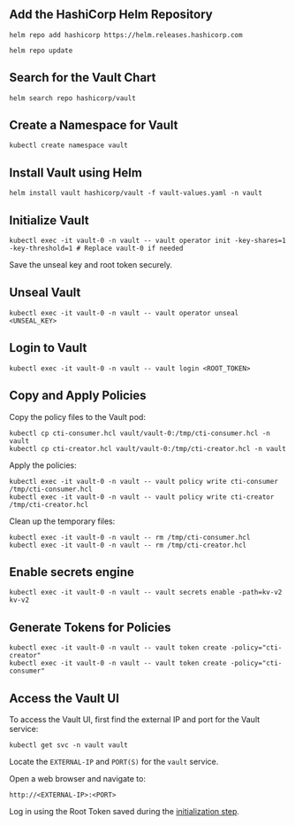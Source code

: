 ## Add the HashiCorp Helm Repository
```
helm repo add hashicorp https://helm.releases.hashicorp.com
```

```
helm repo update
```

## Search for the Vault Chart
```
helm search repo hashicorp/vault
```

## Create a Namespace for Vault
```
kubectl create namespace vault
```

## Install Vault using Helm
```
helm install vault hashicorp/vault -f vault-values.yaml -n vault
```

## Initialize Vault
```
kubectl exec -it vault-0 -n vault -- vault operator init -key-shares=1 -key-threshold=1 # Replace vault-0 if needed
```
Save the unseal key and root token securely.

## Unseal Vault
```
kubectl exec -it vault-0 -n vault -- vault operator unseal <UNSEAL_KEY>
```

## Login to Vault
```
kubectl exec -it vault-0 -n vault -- vault login <ROOT_TOKEN>
```

## Copy and Apply Policies
Copy the policy files to the Vault pod:
```
kubectl cp cti-consumer.hcl vault/vault-0:/tmp/cti-consumer.hcl -n vault
kubectl cp cti-creator.hcl vault/vault-0:/tmp/cti-creator.hcl -n vault
```

Apply the policies:
```
kubectl exec -it vault-0 -n vault -- vault policy write cti-consumer /tmp/cti-consumer.hcl
kubectl exec -it vault-0 -n vault -- vault policy write cti-creator /tmp/cti-creator.hcl
```

Clean up the temporary files:
```
kubectl exec -it vault-0 -n vault -- rm /tmp/cti-consumer.hcl
kubectl exec -it vault-0 -n vault -- rm /tmp/cti-creator.hcl
```

## Enable secrets engine
```
kubectl exec -it vault-0 -n vault -- vault secrets enable -path=kv-v2 kv-v2
```

## Generate Tokens for Policies
```
kubectl exec -it vault-0 -n vault -- vault token create -policy="cti-creator"
kubectl exec -it vault-0 -n vault -- vault token create -policy="cti-consumer"
```

## Access the Vault UI
To access the Vault UI, first find the external IP and port for the Vault service:
```
kubectl get svc -n vault vault
```
Locate the `EXTERNAL-IP` and `PORT(S)` for the `vault` service.

Open a web browser and navigate to:
```
http://<EXTERNAL-IP>:<PORT>
```
Log in using the Root Token saved during the [initialization step](#initialize-vault).